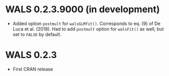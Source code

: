 # WALS 0.2.3.9000 (in development)

* Added option `postmult` for `walsGLMfit()`. Corresponds to eq. (9) of De Luca et al. (2018).
Had to add `postmult` option for `walsFit()` as well, but set to `FALSE` by default.


# WALS 0.2.3

* First CRAN release
